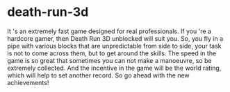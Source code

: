 # death-run-3d
It 's an extremely fast game designed for real professionals. If you 're a hardcore gamer, then Death Run 3D unblocked will suit you. So, you fly in a pipe with various blocks that are unpredictable from side to side, your task is not to come across them, but to get around the skills. The speed in the game is so great that sometimes you can not make a manoeuvre, so be extremely collected. And the incentive in the game will be the world rating, which will help to set another record. So go ahead with the new achievements!
